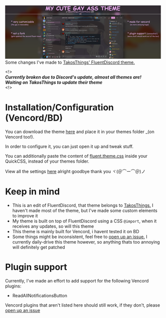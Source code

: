 ![# My Cute Gay Ass Theme](./marketing/marketing.png)
Some changes I've made to [TakosThings' FluentDiscord theme.](https://github.com/TakosThings/Fluent-Discord)

<!> <br/>
***Currently broken due to Discord's update, almost all themes are!*** <br/>
***Waiting on TakosThings to update their theme*** <br/>
<!> <br/>

# Installation/Configuration (Vencord/BD)
You can download the theme [here](./fluent.theme.css) and place it in your themes folder _(on Vencord too!).

In order to configure it, you can just open it up and tweak stuff.

You can additionally paste the content of [fluent.theme.css](./fluent.theme.css) inside your QuickCSS, instead of your themes folder.

View all the settings [here](https://github.com/TakosThings/Fluent-Discord/wiki/Options) alright goodbye thank you ヾ(＠⌒ー⌒＠)ノ

# Keep in mind
- This is an edit of FluentDiscord, that theme belongs to [TakosThings.](https://github.com/TakosThings)
  I haven't made most of the theme, but I've made some custom elements to improve it
- My theme is built on top of FluentDiscord using a CSS `@import`, when it receives any updates, so will this theme
- This theme is mainly built for Vencord, i havent tested it on BD
- Some things might be inconsistent, feel free to [open up an issue.](../../issues/new)
  I currently daily-drive this theme however, so anything thats too annoying will definitely get patched

# Plugin support
Currently, I've made an effort to add support for the following Vencord plugins:
- ReadAllNotificationsButton

Vencord plugins that aren't listed here should still work, if they don't, please [open up an issue](../../issues/new)
